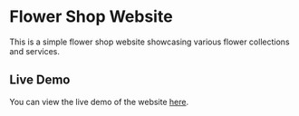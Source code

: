 # Flower Shop Website

This is a simple flower shop website showcasing various flower collections and services.

## Live Demo

You can view the live demo of the website [here](https://flower-shop-m7med.netlify.app/).

